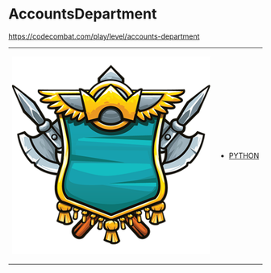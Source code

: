 # AccountsDepartment 

https://codecombat.com/play/level/accounts-department
<table>
<tr>
<td>

![Hero Picture](hero.png?raw=true "Hero Picture")

</td>
<td>
<ul>
<li>

[PYTHON](AccountsDepartment.py)

</li>
</td>
</tr>
<table>